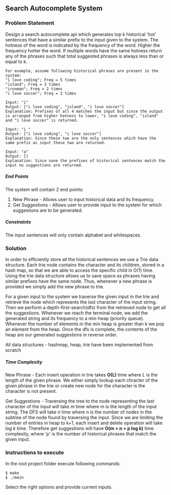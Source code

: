## Search Autocomplete System
### Problem Statement
Design a search autocomplete api which generates top k historical 'hot' sentences that have a similar prefix to the input given to the system. The hotness of the word is indicated by the frequency of the word. Higher the frequency hotter the word. If multiple words have the same hotness return any of the phrases such that total suggested phrases is always less than or equal to k.    
```
For example, assume following historical phrases are present in the system:
"i love coding"; Freq = 5 times
"island"; Freq = 3 times
"ironman"; Freq = 2 times
"i love soccer"; Freq = 2 times

Input: "i" 
Output: ["i love coding", "island", "i love soccer"] 
Explanation: Prefixes of all 4 matches the input but since the output is arranged from higher hotness to lower, "i love coding", "island" and "i love soccer" is returned.

Input: "i " 
Output: ["i love coding", "i love soccer"] 
Explanation: Since these two are the only sentences which have the same prefix as input these two are returned. 

Input: "a" 
Output: []
Explanation: Since none the prefixes of historical sentences match the input no suggestions are returned.
```
##### End Points
The system will contain 2 end points:
1. New Phrase - Allows user to input historical data and its frequency. 
2. Get Suggestions - Allows user to provide input to the system for which suggestions are to be generated.

##### Constraints 
The input sentences will only contain alphabet and whitespaces.

### Solution
In order to efficiently store all the historical sentences we use a Trie data structure. Each trie node contains the character and its children, stored in a hash map, so that we are able to access the specific child in O(1) time. Using the trie data structure allows us to save space as phrases having similar prefixes have the same node. Thus, whenever a new phrase is provided we simply add the new phrase to trie.

For a given input to the system we traverse the given input in the trie and retrieve the node which represents the last character of the input string. Then we perform a depth-first-search(dfs) from the retrieved node to get all the suggestions. Whenever we reach the terminal node, we add the generated string and its frequency to a min-heap (priority queue). Whenever the number of elements in the min heap is greater than k we pop an element from the heap. Once the dfs is complete, the contents of the heap are our generated suggestions in reverse order.

All data structures - hashmap, heap, trie have been implemented from scratch

##### Time Complexity
New Phrase - Each insert operation in trie takes **O(L)** time where *L* is the length of the given phrase. We either simply lookup each chracter of the given phrase in the trie or create new node for the character is the character is not present.

Get Suggestions - Traversing the tree to the node representing the last character of the input will take *m* time where m is the length of the input string. The DFS will take *n* time where n is the number of nodes in the subtree of the node found by traversing the input. Since we are limiting the number of entries in heap to k+1, each insert and delete operation will take *log k* time. 
Therefore get suggestions will have **O(m + n + p log k)** time complexity, where 'p' is the number of historical phrases that match the given input.

### Instructions to execute
In the root project folder execute following commands:

```
$ make
$ ./main
```
Select the right options and provide current inputs.


